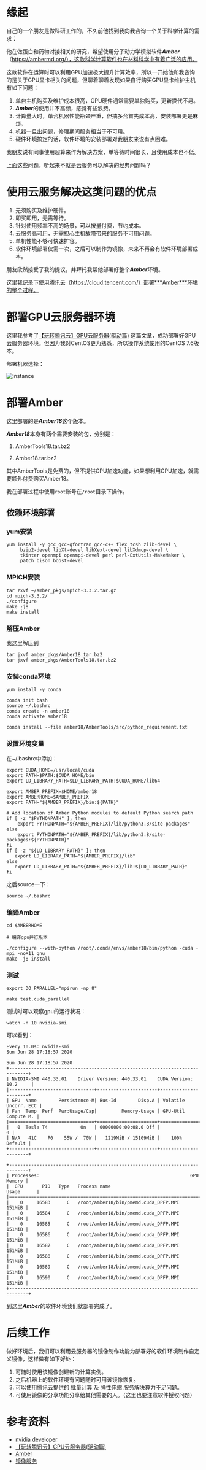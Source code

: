 # 缘起

自己的一个朋友是做科研工作的，不久前他找到我向我咨询一个关于科学计算的需求：

他在做蛋白和药物对接相关的研究，希望使用分子动力学模拟软件***Amber*** （https://ambermd.org/），这款科学计算软件也在材料科学中有着广泛的应用。

这款软件在运算时可以利用GPU加速极大提升计算效率，所以一开始他和我咨询的是关于GPU显卡相关的问题，但聊着聊着发现如果自行购买GPU显卡维护主机有如下问题：

1. 单台主机购买及维护成本很高，GPU硬件通常需要单独购买，更新换代不易。
1. ***Amber***的使用并不高频，感觉有些浪费。
1. 计算量大时，单台机器性能瓶颈严重，但搞多台首先成本高，安装部署更是麻烦。
1. 机器一旦出问题，修理期间服务相当于不可用。
1. 硬件环境搞定的话，软件环境的安装部署对我朋友来说有点困难。

我朋友说有同事使用超算来作为解决方案，单等待时间很长，且使用成本也不低。

上面这些问题，听起来不就是云服务可以解决的经典问题吗？

# 使用云服务解决这类问题的优点

1. 无须购买及维护硬件。
1. 即买即用，无需等待。
1. 针对使用频率不高的场景，可以按量付费，节约成本。
1. 云服务高可用，无需担心主机故障带来的服务不可用问题。
1. 单机性能不够可快速扩容。
1. 软件环境部署仅需一次，之后可以制作为镜像，未来不再会有软件环境部署成本。

朋友欣然接受了我的提议，并拜托我帮他部署好整个***Amber***环境。

这里我记录下使用腾讯云（https://cloud.tencent.com/）部署***Amber***环境的整个过程。

# 部署GPU云服务器环境

这里我参考了[【玩转腾讯云】GPU云服务器(驱动篇)](https://cloud.tencent.com/developer/article/1608269) 这篇文章，成功部署好GPU云服务器环境。但因为我对CentOS更为熟悉，所以操作系统使用的CentOS 7.6版本。

部署机器选择：

![instance](https://raw.githubusercontent.com/ligang1109/ligang1109.github.io/master/images/2020-06-28/instance.png)

# 部署Amber

这里部署的是***Amber18***这个版本。

***Amber18***本身有两个需要安装的包，分别是：

1. AmberTools18.tar.bz2

2. Amber18.tar.bz2

其中AmberTools是免费的，但不提供GPU加速功能，如果想利用GPU加速，就需要额外付费购买Amber18。

我在部署过程中使用`root`账号在`/root`目录下操作。

## 依赖环境部署

### yum安装

```
yum install -y gcc gcc-gfortran gcc-c++ flex tcsh zlib-devel \
     bzip2-devel libXt-devel libXext-devel libXdmcp-devel \
     tkinter openmpi openmpi-devel perl perl-ExtUtils-MakeMaker \
     patch bison boost-devel
```

### MPICH安装

```
tar zxvf ~/amber_pkgs/mpich-3.3.2.tar.gz
cd mpich-3.3.2/
./configure
make -j8
make install
```

### 解压Amber

我这里解压到

```
tar jxvf amber_pkgs/Amber18.tar.bz2
tar jxvf amber_pkgs/AmberTools18.tar.bz2
```

### 安装conda环境

```
yum install -y conda

conda init bash
source ~/.bashrc
conda create -n amber18
conda activate amber18

conda install --file amber18/AmberTools/src/python_requirement.txt
```

### 设置环境变量

在~/.bashrc中添加：

```
export CUDA_HOME=/usr/local/cuda
export PATH=$PATH:$CUDA_HOME/bin
export LD_LIBRARY_PATH=$LD_LIBRARY_PATH:$CUDA_HOME/lib64

export AMBER_PREFIX=$HOME/amber18
export AMBERHOME=$AMBER_PREFIX
export PATH="${AMBER_PREFIX}/bin:${PATH}"

# Add location of Amber Python modules to default Python search path
if [ -z "$PYTHONPATH" ]; then
    export PYTHONPATH="${AMBER_PREFIX}/lib/python3.8/site-packages"
else
    export PYTHONPATH="${AMBER_PREFIX}/lib/python3.8/site-packages:${PYTHONPATH}"
fi
if [ -z "${LD_LIBRARY_PATH}" ]; then
   export LD_LIBRARY_PATH="${AMBER_PREFIX}/lib"
else
   export LD_LIBRARY_PATH="${AMBER_PREFIX}/lib:${LD_LIBRARY_PATH}"
fi
```

之后source一下：

```
source ~/.bashrc
```

### 编译Amber

```
cd $AMBERHOME

# 编译gpu并行版本

./configure --with-python /root/.conda/envs/amber18/bin/python -cuda -mpi -noX11 gnu
make -j8 install
```

### 测试

```
export DO_PARALLEL="mpirun -np 8"

make test.cuda_parallel
```

测试时可以观察gpu的运行状况：

```
watch -n 10 nvidia-smi
```

可以看到：

```
Every 10.0s: nvidia-smi                                                                               Sun Jun 28 17:18:57 2020

Sun Jun 28 17:18:57 2020
+-----------------------------------------------------------------------------+
| NVIDIA-SMI 440.33.01    Driver Version: 440.33.01    CUDA Version: 10.2     |
|-------------------------------+----------------------+----------------------+
| GPU  Name        Persistence-M| Bus-Id        Disp.A | Volatile Uncorr. ECC |
| Fan  Temp  Perf  Pwr:Usage/Cap|         Memory-Usage | GPU-Util  Compute M. |
|===============================+======================+======================|
|   0  Tesla T4            On   | 00000000:00:08.0 Off |                    0 |
| N/A   41C    P0    55W /  70W |   1219MiB / 15109MiB |    100%      Default |
+-------------------------------+----------------------+----------------------+

+-----------------------------------------------------------------------------+
| Processes:                                                       GPU Memory |
|  GPU       PID   Type   Process name                             Usage      |
|=============================================================================|
|    0     16583      C   /root/amber18/bin/pmemd.cuda_DPFP.MPI        151MiB |
|    0     16584      C   /root/amber18/bin/pmemd.cuda_DPFP.MPI        151MiB |
|    0     16585      C   /root/amber18/bin/pmemd.cuda_DPFP.MPI        151MiB |
|    0     16586      C   /root/amber18/bin/pmemd.cuda_DPFP.MPI        151MiB |
|    0     16587      C   /root/amber18/bin/pmemd.cuda_DPFP.MPI        151MiB |
|    0     16588      C   /root/amber18/bin/pmemd.cuda_DPFP.MPI        151MiB |
|    0     16589      C   /root/amber18/bin/pmemd.cuda_DPFP.MPI        151MiB |
|    0     16590      C   /root/amber18/bin/pmemd.cuda_DPFP.MPI        151MiB |
+-----------------------------------------------------------------------------+
```

到这里***Amber***的软件环境我们就部署完成了。

# 后续工作

做好环境后，我们可以利用云服务器的镜像制作功能为部署好的软件环境制作自定义镜像，这样做有如下好处：

1. 可随时使用该镜像创建新的计算实例。
1. 之后机器上的软件环境有问题随时可用该镜像恢复。
1. 可以使用腾讯云提供的 [批量计算](https://cloud.tencent.com/document/product/599) 及 [弹性伸缩](https://cloud.tencent.com/document/product/377) 服务解决算力不足问题。
1. 可使用镜像的分享功能分享给其他需要的人。（这里也要注意软件授权问题）

# 参考资料

- [nvidia developer](https://developer.nvidia.com/)
- [【玩转腾讯云】GPU云服务器(驱动篇)](https://cloud.tencent.com/developer/article/1608269) 
- [Amber](https://ambermd.org/)
- [镜像服务](https://cloud.tencent.com/document/product/213/4940)

